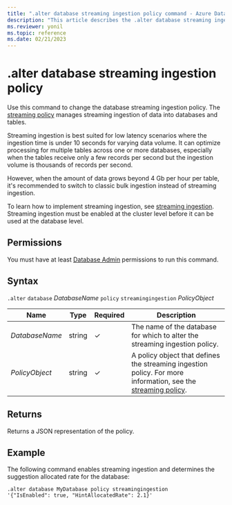 ```yaml
---
title: ".alter database streaming ingestion policy command - Azure Data Explorer"
description: "This article describes the .alter database streaming ingestion policy command in Azure Data Explorer."
ms.reviewer: yonil
ms.topic: reference
ms.date: 02/21/2023
---
```

# .alter database streaming ingestion policy

Use this command to change the database streaming ingestion policy. The [streaming policy](../management/streamingingestionpolicy.md) manages streaming ingestion of data into databases and tables.

Streaming ingestion is best suited for low latency scenarios where the ingestion time is under 10 seconds for varying data volume. It can optimize processing for multiple tables across one or more databases, especially when the tables receive only a few records per second but the ingestion volume is thousands of records per second.

However, when the amount of data grows beyond 4 Gb per hour per table, it's recommended to switch to classic bulk ingestion instead of streaming ingestion.

To learn how to implement streaming ingestion, see [streaming ingestion](../../ingest-data-streaming.md). Streaming ingestion must be enabled at the cluster level before it can be used at the database level.

## Permissions

You must have at least [Database Admin](access-control/role-based-access-control.md) permissions to run this command.

## Syntax

`.alter` `database` *DatabaseName* `policy` `streamingingestion` *PolicyObject*

|Name|Type|Required|Description|
|--|--|--|--|
|*DatabaseName*|string|&check;|The name of the database for which to alter the streaming ingestion policy.|
|*PolicyObject*|string|&check;|A policy object that defines the streaming ingestion policy. For more information, see the [streaming policy](../management/streamingingestionpolicy.md).|

## Returns

Returns a JSON representation of the policy.

## Example

The following command enables streaming ingestion and determines the suggestion allocated rate for the database:

```kusto
.alter database MyDatabase policy streamingingestion 
'{"IsEnabled": true, "HintAllocatedRate": 2.1}'
```
